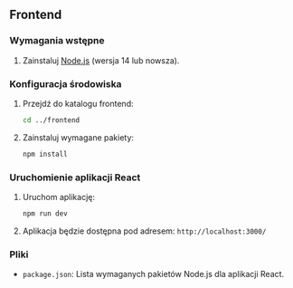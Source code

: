 ## Frontend

### Wymagania wstępne

1. Zainstaluj [Node.js](https://nodejs.org/) (wersja 14 lub nowsza).

### Konfiguracja środowiska

1. Przejdź do katalogu frontend:
    ```sh
    cd ../frontend
    ```

2. Zainstaluj wymagane pakiety:
    ```sh
    npm install
    ```

### Uruchomienie aplikacji React

1. Uruchom aplikację:
    ```sh
    npm run dev
    ```

2. Aplikacja będzie dostępna pod adresem: `http://localhost:3000/`

### Pliki

- `package.json`: Lista wymaganych pakietów Node.js dla aplikacji React.
